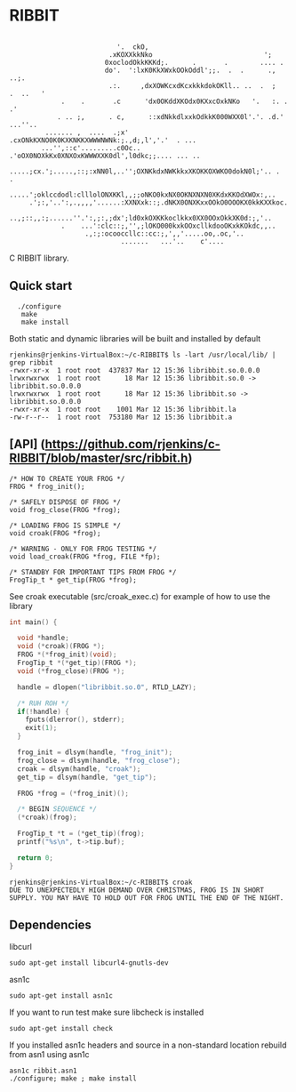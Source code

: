 
# RIBBIT

```

                           '.  ckO,
                         .xKOXXkkNko                            ';
                        0xoclodOkkKKKd;.      .       .        .... .
                        do'.  ':lxK0KkXWxkOOkOddl';;.  .  .      .,        ..;.
                         .:.     ,dxXOWKcxdKcxkkkdokOKll.. ..  .  ;   .  ..   '
             .    .       .c      'dx0OKddXKOdx0KXxcOxkNKo   '.   :. . .'
            . .. ;,      . c,      ::xdNkkdlxxkOdkkK000WXX0l'.'. .d.' ...''..
         ....... ,  ....  .;x'     .cxONkKXNO0K0KXKNKKXWWWNWNk:;.,d;,l','.'  . ...
        ...'',::c'.........c0Oc..  .'oOX0NOXkKx0XNXOxKWWWXXK0dl',l0dkc;;.... ... ..
       .....;cx.';.....,::;:xNN0l,..'';OXNKkdxNWKkkxXKOKKOXWKO0dokN0l;'.. .  .
      .....';oklccdodl:clllolONXKKl,,;;oNKO0kxNX0OKNXNXN0XKdxKKOdXWOx:,..
     .';:,'..':,.,,,,'......:XXNXxk::;.dNKX0ONXKxxOOkO0OOOKX0kkKXXkoc.
     ..,;::,,:;......''.':,;:,;dx';ld0xkOXKKkoclkkx0XX0OOxOkkXK0d:;,'..
             .    ...':clc::;,'',;lOKO000kxkOOxcllkdooOKxkKOkdc,,..
                   .,:;:ocooccllc::cc:;,',,'.....oo,.oc,'..
                            .......   ...'..    c'....
```
C RIBBIT library.

## Quick start
```
  ./configure
   make
   make install
```

Both static and dynamic libraries will be built and installed by default

```
rjenkins@rjenkins-VirtualBox:~/c-RIBBIT$ ls -lart /usr/local/lib/ | grep ribbit
-rwxr-xr-x  1 root root  437837 Mar 12 15:36 libribbit.so.0.0.0
lrwxrwxrwx  1 root root      18 Mar 12 15:36 libribbit.so.0 -> libribbit.so.0.0.0
lrwxrwxrwx  1 root root      18 Mar 12 15:36 libribbit.so -> libribbit.so.0.0.0
-rwxr-xr-x  1 root root    1001 Mar 12 15:36 libribbit.la
-rw-r--r--  1 root root  753180 Mar 12 15:36 libribbit.a
```

## [API] (https://github.com/rjenkins/c-RIBBIT/blob/master/src/ribbit.h) 

```
/* HOW TO CREATE YOUR FROG */
FROG * frog_init();

/* SAFELY DISPOSE OF FROG */
void frog_close(FROG *frog);

/* LOADING FROG IS SIMPLE */
void croak(FROG *frog);

/* WARNING - ONLY FOR FROG TESTING */
void load_croak(FROG *frog, FILE *fp);

/* STANDBY FOR IMPORTANT TIPS FROM FROG */
FrogTip_t * get_tip(FROG *frog);
``` 

See croak executable (src/croak_exec.c) for example of how to use the library

```c
int main() {

  void *handle;
  void (*croak)(FROG *);
  FROG *(*frog_init)(void);
  FrogTip_t *(*get_tip)(FROG *);
  void (*frog_close)(FROG *);

  handle = dlopen("libribbit.so.0", RTLD_LAZY);

  /* RUH ROH */
  if(!handle) {
    fputs(dlerror(), stderr);
    exit(1);
  }

  frog_init = dlsym(handle, "frog_init");
  frog_close = dlsym(handle, "frog_close");
  croak = dlsym(handle, "croak");
  get_tip = dlsym(handle, "get_tip");

  FROG *frog = (*frog_init)();

  /* BEGIN SEQUENCE */
  (*croak)(frog);

  FrogTip_t *t = (*get_tip)(frog);
  printf("%s\n", t->tip.buf);

  return 0;
}
```

```
rjenkins@rjenkins-VirtualBox:~/c-RIBBIT$ croak
DUE TO UNEXPECTEDLY HIGH DEMAND OVER CHRISTMAS, FROG IS IN SHORT SUPPLY. YOU MAY HAVE TO HOLD OUT FOR FROG UNTIL THE END OF THE NIGHT.
```

## Dependencies

libcurl

```sudo apt-get install libcurl4-gnutls-dev```

asn1c

```sudo apt-get install asn1c```

If you want to run test make sure libcheck is installed

```sudo apt-get install check```

If you installed asn1c headers and source in a non-standard location rebuild from asn1 using asn1c
```
asn1c ribbit.asn1
./configure; make ; make install
```  
